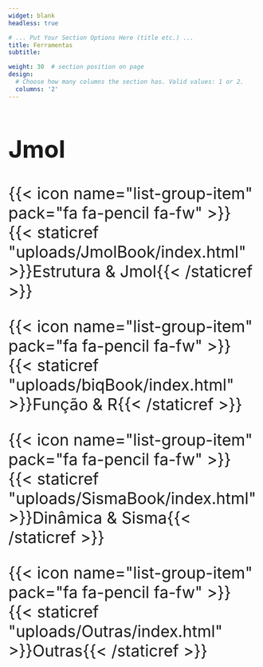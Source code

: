 ```yaml
---
widget: blank
headless: true

# ... Put Your Section Options Here (title etc.) ...
title: Ferramentas
subtitle: 

weight: 30  # section position on page
design:
  # Choose how many columns the section has. Valid values: 1 or 2.
  columns: '2'
---
```


<font size="6">

## Jmol

<!--- Jmol --->
{{< icon name="list-group-item" pack="fa fa-pencil fa-fw" >}} {{< staticref "uploads/JmolBook/index.html" >}}Estrutura & Jmol{{< /staticref >}}

<!--- RStudio --->
{{< icon name="list-group-item" pack="fa fa-pencil fa-fw" >}} {{< staticref "uploads/biqBook/index.html" >}}Função & R{{< /staticref >}} 

<!---Sisma --->
{{< icon name="list-group-item" pack="fa fa-pencil fa-fw" >}} {{< staticref "uploads/SismaBook/index.html" >}}Dinâmica & Sisma{{< /staticref >}}

<!---Outras --->
{{< icon name="list-group-item" pack="fa fa-pencil fa-fw" >}} {{< staticref "uploads/Outras/index.html" >}}Outras{{< /staticref >}}


</font>

